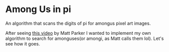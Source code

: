 # Among Us in pi
An algorithm that scans the digits of pi for amongus pixel art images.

After seeing [this video](https://www.youtube.com/watch?v=dET2l8l3upU) by Matt Parker I wanted to implement my own algorithm to search for amonguses(or amongi, as Matt calls them lol). Let's see how it goes.
